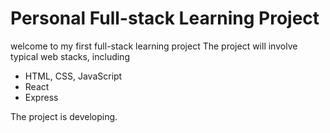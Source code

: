 # Personal Full-stack Learning Project

welcome to my first full-stack learning project
The project will involve typical web stacks, including
- HTML, CSS, JavaScript
- React
- Express

The project is developing.